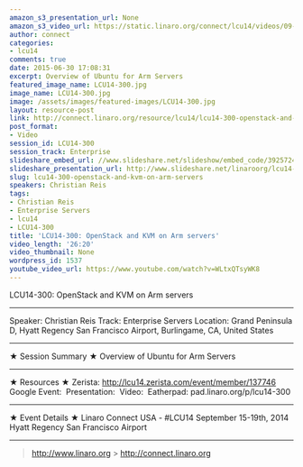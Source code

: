 ```yaml
---
amazon_s3_presentation_url: None
amazon_s3_video_url: https://static.linaro.org/connect/lcu14/videos/09-17-Wednesday/LCU14-300-%20OpenStack%20and%20KVM%20on%20ARM%20servers.mp4
author: connect
categories:
- lcu14
comments: true
date: 2015-06-30 17:08:31
excerpt: Overview of Ubuntu for Arm Servers
featured_image_name: LCU14-300.jpg
image_name: LCU14-300.jpg
image: /assets/images/featured-images/LCU14-300.jpg
layout: resource-post
link: http://connect.linaro.org/resource/lcu14/lcu14-300-openstack-and-kvm-on-arm-servers/
post_format:
- Video
session_id: LCU14-300
session_track: Enterprise
slideshare_embed_url: //www.slideshare.net/slideshow/embed_code/39257242
slideshare_presentation_url: http://www.slideshare.net/linaroorg/lcu14-300-open-stack-andkvm-on-arm-servers
slug: lcu14-300-openstack-and-kvm-on-arm-servers
speakers: Christian Reis
tags:
- Christian Reis
- Enterprise Servers
- lcu14
- LCU14-300
title: 'LCU14-300: OpenStack and KVM on Arm servers'
video_length: '26:20'
video_thumbnail: None
wordpress_id: 1537
youtube_video_url: https://www.youtube.com/watch?v=WLtxQTsyWK8
---
```


LCU14-300: OpenStack and KVM on Arm servers

---

Speaker: Christian Reis
Track: Enterprise Servers
Location: Grand Peninsula D, Hyatt Regency San Francisco Airport, Burlingame, CA, United States

---

★ Session Summary ★
Overview of Ubuntu for Arm Servers

---

★ Resources ★
Zerista: http://lcu14.zerista.com/event/member/137746
Google Event: 
Presentation: 
Video: 
Eatherpad: pad.linaro.org/p/lcu14-300

---

★ Event Details ★
Linaro Connect USA - #LCU14
September 15-19th, 2014
Hyatt Regency San Francisco Airport

---

> http://www.linaro.org > http://connect.linaro.org